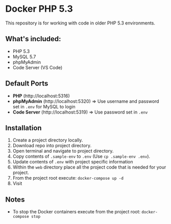 # Docker PHP 5.3

This repository is for working with code in older PHP 5.3 environments.

## What's included:
- PHP 5.3
- MySQL 5.7
- phpMyAdmin
- Code Server (VS Code)

## Default Ports
- **PHP** (http://localhost:5316)
- **phpMyAdmin** (http://localhost:5320) => Use username and password set in `.env` for MySQL to login
- **Code Server** (http://localhost:5319) => Use password set in `.env`


## Installation
1. Create a project directory locally.
2. Download repo into project directory.
3. Open terminal and navigate to project directory.
4. Copy contents of `.sample-env` to `.env` (Use `cp .sample-env .env`).
5. Update contents of `.env` with project specific information
6. Within the `web` directory place all the project code that is needed for your project.
7. From the project root execute: `docker-compose up -d`
8. Visit


## Notes
- To stop the Docker containers execute from the project root: `docker-compose stop`


